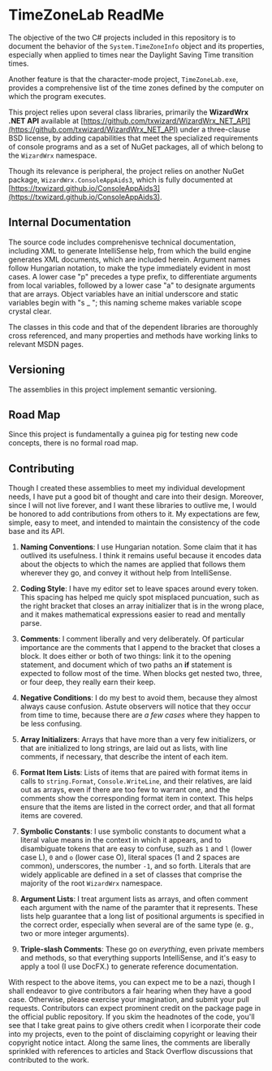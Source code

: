 ﻿# TimeZoneLab ReadMe

The objective of the two C# projects included in this repository is to document
the behavior of the `System.TimeZoneInfo` object and its properties, especially
when applied to times near the Daylight Saving Time transition times.

Another feature is that the character-mode project, `TimeZoneLab.exe`, provides a
comprehensive list of the time zones defined by the computer on which the
program executes.

This project relies upon several class libraries, primarily the __WizardWrx .NET API__
available at [https://github.com/txwizard/WizardWrx_NET_API](https://github.com/txwizard/WizardWrx_NET_API)
under a three-clause BSD license, by adding capabilities that meet the
specialized requirements of console programs and as a set of NuGet packages, all
of which belong to the `WizardWrx` namespace.

Though its relevance is peripheral, the project relies on another NuGet package,
`WizardWrx.ConsoleAppAids3`, which is fully documented at [https://txwizard.github.io/ConsoleAppAids3](https://txwizard.github.io/ConsoleAppAids3).

## Internal Documentation

The source code includes comprehenisve technical documentation, including XML to
generate IntelliSense help, from which the build engine generates XML documents,
which are included herein. Argument names follow Hungarian notation, to make the
type immediately evident in most cases. A lower case "p" precedes a type prefix,
to differentiate arguments from local variables, followed by a lower case "a" to
designate arguments that are arrays. Object variables have an initial underscore
and static variables begin with "s _ "; this naming scheme makes variable scope
crystal clear.

The classes in this code and that of the dependent libraries are thoroughly cross
referenced, and many properties and methods have working links to relevant MSDN pages.

## Versioning

The assemblies in this project implement semantic versioning.

## Road Map

Since this project is fundamentally a guinea pig for testing new code concepts,
there is no formal road map.

## Contributing

Though I created these assemblies to meet my individual development needs, I have
put a good bit of thought and care into their design. Moreover, since I will not
live forever, and I want these libraries to outlive me, I would be honored to
add contributions from others to it. My expectations are few, simple, easy to
meet, and intended to maintain the consistency of the code base and its API.

1.	__Naming Conventions__: I use Hungarian notation. Some claim that it has
outlived its usefulness. I think it remains useful because it encodes data
about the objects to which the names are applied that follows them wherever they
go, and convey it without help from IntelliSense.

2.	__Coding Style__: I have my editor set to leave spaces around every token.
This spacing has helped me quicly spot misplaced puncuation, such as the right
bracket that closes an array initializer that is in the wrong place, and it
makes mathematical expressions easier to read and mentally parse.

3.	__Comments__: I comment liberally and very deliberately. Of particular
importance are the comments that I append to the bracket that closes a block. It
does either or both of two things: link it to the opening statement, and
document which of two paths an __if__ statement is expected to follow most of
the time. When blocks get nested two, three, or four deep, they really earn
their keep.

4.	__Negative Conditions__: I do my best to avoid them, because they almost
always cause confusion. Astute observers will notice that they occur from time
to time, because there are _a few cases_ where they happen to be less confusing.

5.	__Array Initializers__: Arrays that have more than a very few initializers,
or that are initialized to long strings, are laid out as lists, with line
comments, if necessary, that describe the intent of each item.

6.	__Format Item Lists__: Lists of items that are paired with format items in
calls to `string.Format`, `Console.WriteLine`, and their relatives, are laid out
as arrays, even if there are too few to warrant one, and the comments show the
corresponding format item in context. This helps ensure that the items are
listed in the correct order, and that all format items are covered.

7.	__Symbolic Constants__: I use symbolic constants to document what a literal
value means in the context in which it appears, and to disambiguate tokens that
are easy to confuse, suzh as `1` and `l` (lower case L), `0` and `o` (lower case O),
literal spaces (1 and 2 spaces are common), underscores, the number `-1`, and so
forth. Literals that are widely applicable are defined in a set of classes that
comprise the majority of the root `WizardWrx` namespace.

8.	__Argument Lists__: I treat argument lists as arrays, and often comment each
argument with the name of the paramter that it represents. These lists help
guarantee that a long list of positional arguments is specified in the correct
order, especially when several are of the same type (e. g., two or more integer
arguments).

9.	__Triple-slash Comments__: These go on _everything_, even private members and
methods, so that everything supports IntelliSense, and it's easy to apply a tool
(I use DocFX.) to generate reference documentation.

With respect to the above items, you can expect me to be a nazi, though I shall
endeavor to give contributors a fair hearing when they have a good case.
Otherwise, please exercise your imagination, and submit your pull requests.
Contributors can expect prominent credit on the package page in the official
public repository. If you skim the headnotes of the code, you'll see that I take
great pains to give others credit when I icorporate their code into my projects,
even to the point of disclaiming copyright or leaving their copyright notice
intact. Along the same lines, the comments are liberally sprinkled with
references to articles and Stack Overflow discussions that contributed to the
work.
